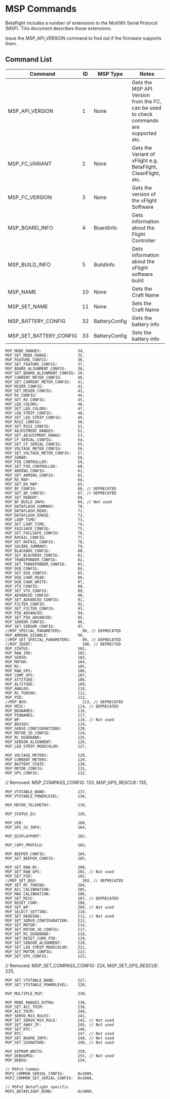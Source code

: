 # MSP Commands

Betaflight includes a number of extensions to the MultiWii Serial Protocol (MSP). This document describes
those extensions.

Issue the MSP_API_VERSION command to find out if the firmware supports them.

## Command List

| Command | ID | MSP Type | Notes |
|------|------|------|-------|
| MSP_API_VERSION | 1 | None | Gets the MSP API Version from the FC, can be used to check commands are supported etc. |
| MSP_FC_VARIANT | 2 | None | Gets the Variant of xFlight e.g. BetaFlight, CleanFlight, etc. |
| MSP_FC_VERSION | 3 | None | Gets the version of the xFlight Software |
| MSP_BOARD_INFO | 4 | BoardInfo | Gets information about the Flight Controller |
| MSP_BUILD_INFO | 5 | BuildInfo | Gets information about the xFlight software build |
| MSP_NAME | 10 | None | Gets the Craft Name |
| MSP_SET_NAME | 11 | None | Sets the Craft Name |
| MSP_BATTERY_CONFIG | 32 | BatteryConfig | Gets the battery info |
| MSP_SET_BATTERY_CONFIG | 33 | BatteryConfig | Sets the battery info |

    MSP_MODE_RANGES:                34,
    MSP_SET_MODE_RANGE:             35,
    MSP_FEATURE_CONFIG:             36,
    MSP_SET_FEATURE_CONFIG:         37,
    MSP_BOARD_ALIGNMENT_CONFIG:     38,
    MSP_SET_BOARD_ALIGNMENT_CONFIG: 39,
    MSP_CURRENT_METER_CONFIG:       40,
    MSP_SET_CURRENT_METER_CONFIG:   41,
    MSP_MIXER_CONFIG:               42,
    MSP_SET_MIXER_CONFIG:           43,
    MSP_RX_CONFIG:                  44,
    MSP_SET_RX_CONFIG:              45,
    MSP_LED_COLORS:                 46,
    MSP_SET_LED_COLORS:             47,
    MSP_LED_STRIP_CONFIG:           48,
    MSP_SET_LED_STRIP_CONFIG:       49,
    MSP_RSSI_CONFIG:                50,
    MSP_SET_RSSI_CONFIG:            51,
    MSP_ADJUSTMENT_RANGES:          52,
    MSP_SET_ADJUSTMENT_RANGE:       53,
    MSP_CF_SERIAL_CONFIG:           54,
    MSP_SET_CF_SERIAL_CONFIG:       55,
    MSP_VOLTAGE_METER_CONFIG:       56,
    MSP_SET_VOLTAGE_METER_CONFIG:   57,
    MSP_SONAR:                      58,
    MSP_PID_CONTROLLER:             59,
    MSP_SET_PID_CONTROLLER:         60,
    MSP_ARMING_CONFIG:              61,
    MSP_SET_ARMING_CONFIG:          62,
    MSP_RX_MAP:                     64,
    MSP_SET_RX_MAP:                 65,
    MSP_BF_CONFIG:                  66, // DEPRECATED
    MSP_SET_BF_CONFIG:              67, // DEPRECATED
    MSP_SET_REBOOT:                 68,
    MSP_BF_BUILD_INFO:              69, // Not used
    MSP_DATAFLASH_SUMMARY:          70,
    MSP_DATAFLASH_READ:             71,
    MSP_DATAFLASH_ERASE:            72,
    MSP_LOOP_TIME:                  73,
    MSP_SET_LOOP_TIME:              74,
    MSP_FAILSAFE_CONFIG:            75,
    MSP_SET_FAILSAFE_CONFIG:        76,
    MSP_RXFAIL_CONFIG:              77,
    MSP_SET_RXFAIL_CONFIG:          78,
    MSP_SDCARD_SUMMARY:             79,
    MSP_BLACKBOX_CONFIG:            80,
    MSP_SET_BLACKBOX_CONFIG:        81,
    MSP_TRANSPONDER_CONFIG:         82,
    MSP_SET_TRANSPONDER_CONFIG:     83,
    MSP_OSD_CONFIG:                 84,
    MSP_SET_OSD_CONFIG:             85,
    MSP_OSD_CHAR_READ:              86,
    MSP_OSD_CHAR_WRITE:             87,
    MSP_VTX_CONFIG:                 88,
    MSP_SET_VTX_CONFIG:             89,
    MSP_ADVANCED_CONFIG:            90,
    MSP_SET_ADVANCED_CONFIG:        91,
    MSP_FILTER_CONFIG:              92,
    MSP_SET_FILTER_CONFIG:          93,
    MSP_PID_ADVANCED:               94,
    MSP_SET_PID_ADVANCED:           95,
    MSP_SENSOR_CONFIG:              96,
    MSP_SET_SENSOR_CONFIG:          97,
    //MSP_SPECIAL_PARAMETERS:         98, // DEPRECATED
    MSP_ARMING_DISABLE:             99,
    //MSP_SET_SPECIAL_PARAMETERS:     99, // DEPRECATED
    //MSP_IDENT:                      100, // DEPRECTED
    MSP_STATUS:                     101,
    MSP_RAW_IMU:                    102,
    MSP_SERVO:                      103,
    MSP_MOTOR:                      104,
    MSP_RC:                         105,
    MSP_RAW_GPS:                    106,
    MSP_COMP_GPS:                   107,
    MSP_ATTITUDE:                   108,
    MSP_ALTITUDE:                   109,
    MSP_ANALOG:                     110,
    MSP_RC_TUNING:                  111,
    MSP_PID:                        112,
    //MSP_BOX:                        113, // DEPRECATED 
    MSP_MISC:                       114, // DEPRECATED
    MSP_BOXNAMES:                   116,
    MSP_PIDNAMES:                   117,
    MSP_WP:                         118, // Not used
    MSP_BOXIDS:                     119,
    MSP_SERVO_CONFIGURATIONS:       120,
    MSP_MOTOR_3D_CONFIG:            124,
    MSP_RC_DEADBAND:                125,
    MSP_SENSOR_ALIGNMENT:           126,
    MSP_LED_STRIP_MODECOLOR:        127,

    MSP_VOLTAGE_METERS:             128,
    MSP_CURRENT_METERS:             129,
    MSP_BATTERY_STATE:              130,
    MSP_MOTOR_CONFIG:               131,
    MSP_GPS_CONFIG:                 132,
// Removed:   MSP_COMPASS_CONFIG:             133,
    MSP_GPS_RESCUE:                 135,

    MSP_VTXTABLE_BAND:              137,
    MSP_VTXTABLE_POWERLEVEL:        138,

    MSP_MOTOR_TELEMETRY:            139,

    MSP_STATUS_EX:                  150,

    MSP_UID:                        160,
    MSP_GPS_SV_INFO:                164,

    MSP_DISPLAYPORT:                182,

    MSP_COPY_PROFILE:               183,

    MSP_BEEPER_CONFIG:              184,
    MSP_SET_BEEPER_CONFIG:          185,

    MSP_SET_RAW_RC:                 200,
    MSP_SET_RAW_GPS:                201, // Not used
    MSP_SET_PID:                    202,
    //MSP_SET_BOX:                    203, // DEPRECATED
    MSP_SET_RC_TUNING:              204,
    MSP_ACC_CALIBRATION:            205,
    MSP_MAG_CALIBRATION:            206,
    MSP_SET_MISC:                   207, // DEPRECATED
    MSP_RESET_CONF:                 208,
    MSP_SET_WP:                     209, // Not used
    MSP_SELECT_SETTING:             210,
    MSP_SET_HEADING:                211, // Not used
    MSP_SET_SERVO_CONFIGURATION:    212,
    MSP_SET_MOTOR:                  214,
    MSP_SET_MOTOR_3D_CONFIG:        217,
    MSP_SET_RC_DEADBAND:            218,
    MSP_SET_RESET_CURR_PID:         219,
    MSP_SET_SENSOR_ALIGNMENT:       220,
    MSP_SET_LED_STRIP_MODECOLOR:    221,
    MSP_SET_MOTOR_CONFIG:           222,
    MSP_SET_GPS_CONFIG:             223,
// Removed:    MSP_SET_COMPASS_CONFIG:         224,
    MSP_SET_GPS_RESCUE:             225,

    MSP_SET_VTXTABLE_BAND:          227,
    MSP_SET_VTXTABLE_POWERLEVEL:    228,

    MSP_MULTIPLE_MSP:               230,

    MSP_MODE_RANGES_EXTRA:          238,
    MSP_SET_ACC_TRIM:               239,
    MSP_ACC_TRIM:                   240,
    MSP_SERVO_MIX_RULES:            241,
    MSP_SET_SERVO_MIX_RULE:         242, // Not used
    MSP_SET_4WAY_IF:                245, // Not used
    MSP_SET_RTC:                    246,
    MSP_RTC:                        247, // Not used
    MSP_SET_BOARD_INFO:             248, // Not used
    MSP_SET_SIGNATURE:              249, // Not used

    MSP_EEPROM_WRITE:               250,
    MSP_DEBUGMSG:                   253, // Not used
    MSP_DEBUG:                      254,

    // MSPv2 Common
    MSP2_COMMON_SERIAL_CONFIG:      0x1009,
    MSP2_COMMON_SET_SERIAL_CONFIG:  0x100A,

    // MSPv2 Betaflight specific
    MSP2_BETAFLIGHT_BIND:           0x3000,